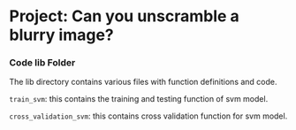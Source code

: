 # Project: Can you unscramble a blurry image? 

### Code lib Folder

The lib directory contains various files with function definitions and code.

`train_svm`: this contains the training and testing function of svm model.

`cross_validation_svm`: this contains cross validation function for svm model.
